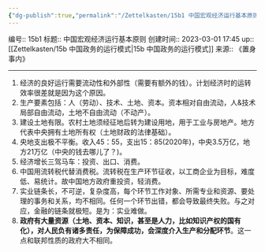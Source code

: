 ```yaml
---
{"dg-publish":true,"permalink":"/Zettelkasten/15b1 中国宏观经济运行基本原则/","dgPassFrontmatter":true}
---
```


编号:: 15b1
标题:: 中国宏观经济运行基本原则
创建时间:: 2023-03-01 17:45
up:: [[Zettelkasten/15b 中国政务的运行模式\|15b 中国政务的运行模式]]
来源:: 《置身事内》

---

1. 经济的良好运行需要流动性和外部性（需要有额外的钱）。计划经济时的运转效率很差就是因为这个原因。
2. 生产要素包括：人（劳动）、技术、土地、资本。资本相对自由流动，人&技术局部自由流动，土地不自由流动（不动产）。
3. 建设土地有限。农村土地须经征地后转为建设用地，用于工业与房地产。地方代表中央拥有土地所有权（土地财政的法律基础）。
4. 央地支出极不平衡。收入45：55，支出15：85(2020年)，中央3.5万亿，地方21万亿（中央的钱去哪儿了？)。
5. 经济增长三驾马车：投资、出口、消费。
6. 中国用流转税代替消费税。流转税在生产环节征收，以工商企业为目标，难度低、易统计。故中国地方政府重投资，轻消费。
7. 实业链条长，不可逆，复杂度高，每个环节工作对象、所需专业和资源、要处理的事务和关系，均不相同。任何一个环节出错，都会导致最终失败。与之对应，金融的链条就极短。是为：实业难做。
8. **政府有大量资源（土地、资本、知识，甚至是人力，比如知识产权的国有化），对人民负有诸多责任，为保障成功，会深度介入生产和分配环节**。这一点和联邦性质的政府大不相同。

